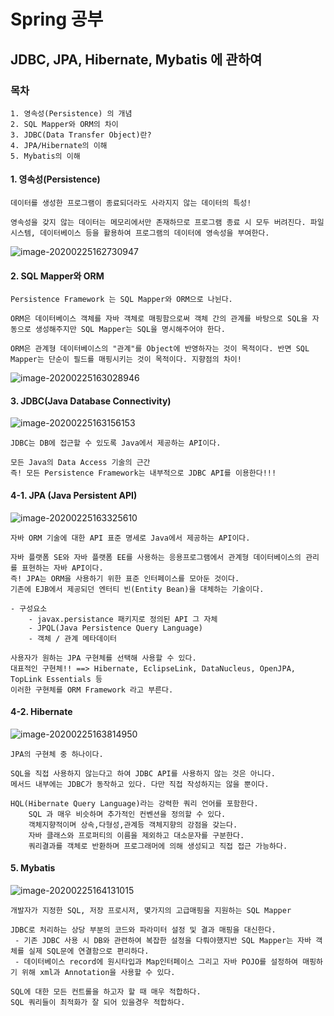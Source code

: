 # Spring 공부

## JDBC, JPA, Hibernate, Mybatis 에 관하여

### 목차
	1. 영속성(Persistence) 의 개념
	2. SQL Mapper와 ORM의 차이
	3. JDBC(Data Transfer Object)란?
	4. JPA/Hibernate의 이해
	5. Mybatis의 이해

#### 1. 영속성(Persistence)
	데이터를 생성한 프로그램이 종료되더라도 사라지지 않는 데이터의 특성!
	
	영속성을 갖지 않는 데이터는 메모리에서만 존재하므로 프로그램 종료 시 모두 버려진다. 파일시스템, 데이터베이스 등을 활용하여 프로그램의 데이터에 영속성을 부여한다.

![image-20200225162730947](C:\Users\JKS\AppData\Roaming\Typora\typora-user-images\image-20200225162730947.png)

#### 2. SQL Mapper와 ORM
	Persistence Framework 는 SQL Mapper와 ORM으로 나뉜다.
	
	ORM은 데이터베이스 객체를 자바 객체로 매핑함으로써 객체 간의 관계를 바탕으로 SQL을 자동으로 생성해주지만 SQL Mapper는 SQL을 명시해주어야 한다.
	
	ORM은 관계형 데이터베이스의 "관계"를 Object에 반영하자는 것이 목적이다. 반면 SQL Mapper는 단순이 필드를 매핑시키는 것이 목적이다. 지향점의 차이!

![image-20200225163028946](C:\Users\JKS\AppData\Roaming\Typora\typora-user-images\image-20200225163028946.png)

#### 3. JDBC(Java Database Connectivity)

![image-20200225163156153](C:\Users\JKS\AppData\Roaming\Typora\typora-user-images\image-20200225163156153.png)

	JDBC는 DB에 접근할 수 있도록 Java에서 제공하는 API이다.
	
	모든 Java의 Data Access 기술의 근간
	즉! 모든 Persistence Framework는 내부적으로 JDBC API를 이용한다!!!

#### 4-1. JPA (Java Persistent API)
![image-20200225163325610](C:\Users\JKS\AppData\Roaming\Typora\typora-user-images\image-20200225163325610.png)

	자바 ORM 기술에 대한 API 표준 명세로 Java에서 제공하는 API이다.
	
	자바 플랫폼 SE와 자바 플랫폼 EE를 사용하는 응용프로그램에서 관계형 데이터베이스의 관리를 표현하는 자바 API이다.
	즉! JPA는 ORM을 사용하기 위한 표준 인터페이스를 모아둔 것이다.
	기존에 EJB에서 제공되던 엔터티 빈(Entity Bean)을 대체하는 기술이다.
	
	- 구성요소
		- javax.persistance 패키지로 정의된 API 그 자체
		- JPQL(Java Persistence Query Language)
		- 객체 / 관계 메타데이터
	
	사용자가 원하는 JPA 구현체를 선택해 사용할 수 있다.
	대표적인 구현체!! ==> Hibernate, EclipseLink, DataNucleus, OpenJPA, TopLink Essentials 등
	이러한 구현체를 ORM Framework 라고 부른다.

#### 4-2. Hibernate

![image-20200225163814950](C:\Users\JKS\AppData\Roaming\Typora\typora-user-images\image-20200225163814950.png)

	JPA의 구현체 중 하나이다.
	
	SQL을 직접 사용하지 않는다고 하여 JDBC API를 사용하지 않는 것은 아니다.
	메서드 내부에는 JDBC가 동작하고 있다. 다만 직접 작성하지는 않을 뿐이다.
	
	HQL(Hibernate Query Language)라는 강력한 쿼리 언어를 포함한다.
		SQL 과 매우 비슷하며 추가적인 컨벤션을 정의할 수 있다.
		객체지향적이며 상속,다형성,관계등 객체지향의 강점을 갖는다.
		자바 클래스와 프로퍼티의 이름을 제외하고 대소문자를 구분한다.
		쿼리결과를 객체로 반환하며 프로그래머에 의해 생성되고 직접 접근 가능하다.

#### 5. Mybatis

![image-20200225164131015](C:\Users\JKS\AppData\Roaming\Typora\typora-user-images\image-20200225164131015.png)

	개발자가 지정한 SQL, 저장 프로시저, 몇가지의 고급매핑을 지원하는 SQL Mapper
	
	JDBC로 처리하는 상당 부분의 코드와 파라미터 설정 및 결과 매핑을 대신한다.
	 - 기존 JDBC 사용 시 DB와 관련하여 복잡한 설정을 다뤄야했지반 SQL Mapper는 자바 객체를 실제 SQL문에 연결함으로 편리하다.
	 - 데이터베이스 record에 원시타입과 Map인터페이스 그리고 자바 POJO를 설정하여 매핑하기 위해 xml과 Annotation을 사용할 수 있다.
	
	SQL에 대한 모든 컨트롤을 하고자 할 때 매우 적합하다.
	SQL 쿼리들이 최적화가 잘 되어 있을경우 적합하다.